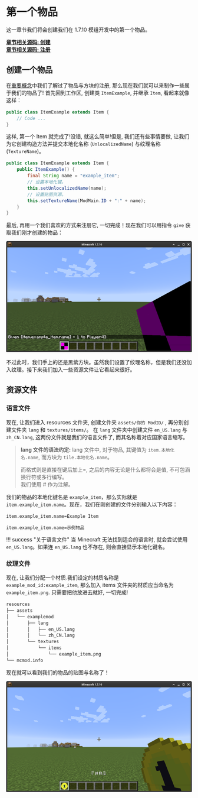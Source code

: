 # 第一个物品

这一章节我们将会创建我们在 1.7.10 模组开发中的第一个物品。

[**章节相关源码: 创建**](https://github.com/AmarokIce/NewbModding1710/blob/ModDev/src/main/java/club/snowlyicewolf/modding1710/common/item/ItemExample.java)
<br />
[**章节相关源码: 注册**](https://github.com/AmarokIce/NewbModding1710/blob/ModDev/src/main/java/club/snowlyicewolf/modding1710/init/ItemInit.java)

## 创建一个物品

在[重要概念](../core.md)中我们了解过了物品与方块的注册, 那么现在我们就可以来制作一些属于我们的物品了!
首先回到工作区, 创建类 `ItemExample`, 并继承 `Item`, 看起来就像这样：

```java title="ItemExample.java"
public class ItemExample extends Item {
    // Code ...
}
```

这样, 第一个 Item 就完成了!没错, 就这么简单!但是, 我们还有些事情要做, 让我们为它创建构造方法并提交本地化名称 (`UnlocalizedName`) 与纹理名称 (`TextureName`)。

```java title="ItemExample.java"
public class ItemExample extends Item {
    public ItemExample() {
        final String name = "example_item";
        // 设置本地化键。
        this.setUnlocalizedName(name);
        // 设置贴图资源。
        this.setTextureName(ModMain.ID + ":" + name);
    }
}
```

最后, 再用一个我们喜欢的方式来注册它, 一切完成！现在我们可以用指令 `give` 获取我们刚才创建的物品：

![我们第一个物品！](../assets/item/FirstItem_P0.png)

不过此时，我们手上的还是黑紫方块。虽然我们设置了纹理名称，但是我们还没加入纹理。接下来我们加入一些资源文件让它看起来很好。

## 资源文件

### 语言文件
现在, 让我们进入 resources 文件夹, 创建文件夹 `assets/你的 ModID/` , 再分别创建文件夹 `lang` 和 `textures/items/`。
在 `lang` 文件夹中创建文件 `en_US.lang` 与 `zh_CN.lang`, 这两份文件就是我们的语言文件了, 而其名称着对应国家语言缩写。

> **lang 文件的语法约定:**
> lang 文件中, 对于物品, 其键值为 `item.本地化名.name`, 而方块为 `tile.本地化名.name`。
> 
> 而格式则是直接在键后加上=, 之后的内容无论是什么都将会是值, 不可包涵换行符或多行编写。<br />
> 我们使用 # 作为注解。

我们的物品的本地化键名是 `example_item`，那么实际就是 `item.example_item.name`。现在，我们在刚创建的文件分别输入以下内容：

```lang title="en_US.lang"
item.example_item.name=Example Item
```

```lang title="zh_CN.lang"
item.example_item.name=示例物品
```

!!! success "关于语言文件"
    当 Minecraft 无法找到适合的语言时, 就会尝试使用 `en_US.lang`。如果连 `en_US.lang` 也不存在, 则会直接显示本地化键名。

### 纹理文件

现在, 让我们分配一个材质.我们设定的材质名称是 `example_mod_id:example_item`, 那么加入 items 文件夹的材质应当命名为 `example_item.png`. 只需要把他放进去就好, 一切完成!

```markdown
resources
├── assets
│   └── examplemod
│       ├── lang
│       │   ├── en_US.lang
│       │   └── zh_CN.lang
│       └── textures
│           └── items
│               └── example_item.png
└── mcmod.info
```

现在就可以看到我们的物品的贴图与名称了！

![我们第一个物品完成喽！](../assets/item/FirstItem_P1.png)

